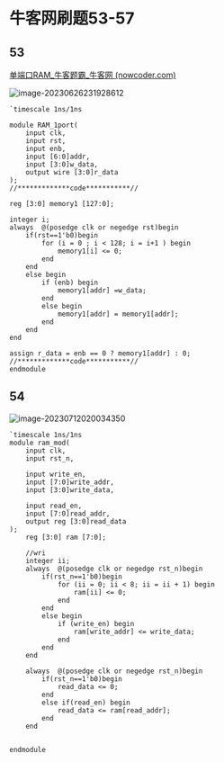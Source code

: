 # 牛客网刷题53-57

## 53

[单端口RAM_牛客题霸_牛客网 (nowcoder.com)](https://www.nowcoder.com/practice/a1b0c13edba14a2984e7369d232d9793?tpId=302&tqId=5000609&ru=/exam/company&qru=/ta/verilog-advanced/question-ranking&sourceUrl=%2Fexam%2Fcompany)

![image-20230626231928612](https://image-1302263000.cos.ap-nanjing.myqcloud.com/typora/image-20230626231928612.png)

```
`timescale 1ns/1ns

module RAM_1port(
    input clk,
    input rst,
    input enb,
    input [6:0]addr,
    input [3:0]w_data,
    output wire [3:0]r_data
);
//*************code***********//

reg [3:0] memory1 [127:0];  

integer i;
always  @(posedge clk or negedge rst)begin
    if(rst==1'b0)begin
        for (i = 0 ; i < 128; i = i+1 ) begin
            memory1[i] <= 0;
        end
    end
    else begin
        if (enb) begin
            memory1[addr] =w_data;
        end
        else begin
            memory1[addr] = memory1[addr];
        end
    end
end

assign r_data = enb == 0 ? memory1[addr] : 0;
//*************code***********//
endmodule
```



## 54

![image-20230712020034350](https://image-1302263000.cos.ap-nanjing.myqcloud.com/typora/image-20230712020034350.png)

```
`timescale 1ns/1ns
module ram_mod(
	input clk,
	input rst_n,
	
	input write_en,
	input [7:0]write_addr,
	input [3:0]write_data,
	
	input read_en,
	input [7:0]read_addr,
	output reg [3:0]read_data
);
	reg [3:0] ram [7:0];

    //wri
    integer ii;
    always  @(posedge clk or negedge rst_n)begin
        if(rst_n==1'b0)begin
            for (ii = 0; ii < 8; ii = ii + 1) begin
                ram[ii] <= 0;
            end
        end
        else begin
            if (write_en) begin
                ram[write_addr] <= write_data;
            end
        end
    end

    always  @(posedge clk or negedge rst_n)begin
        if(rst_n==1'b0)begin
            read_data <= 0;
        end
        else if(read_en) begin
            read_data <= ram[read_addr];
        end
    end

    
endmodule
```

